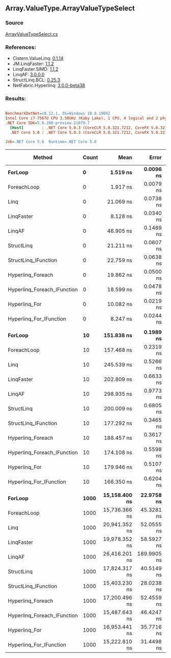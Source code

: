 ﻿## Array.ValueType.ArrayValueTypeSelect

### Source
[ArrayValueTypeSelect.cs](../LinqBenchmarks/Array/ValueType/ArrayValueTypeSelect.cs)

### References:
- Cistern.ValueLinq: [0.1.14](https://www.nuget.org/packages/Cistern.ValueLinq/0.1.14)
- JM.LinqFaster: [1.1.2](https://www.nuget.org/packages/JM.LinqFaster/1.1.2)
- LinqFaster.SIMD: [1.1.2](https://www.nuget.org/packages/LinqFaster.SIMD/1.0.3)
- LinqAF: [3.0.0.0](https://www.nuget.org/packages/LinqAF/3.0.0.0)
- StructLinq.BCL: [0.25.3](https://www.nuget.org/packages/StructLinq.BCL/0.25.3)
- NetFabric.Hyperlinq: [3.0.0-beta38](https://www.nuget.org/packages/NetFabric.Hyperlinq/3.0.0-beta38)

### Results:
``` ini

BenchmarkDotNet=v0.12.1, OS=Windows 10.0.19042
Intel Core i7-7567U CPU 3.50GHz (Kaby Lake), 1 CPU, 4 logical and 2 physical cores
.NET Core SDK=5.0.200-preview.21079.7
  [Host]        : .NET Core 5.0.3 (CoreCLR 5.0.321.7212, CoreFX 5.0.321.7212), X64 RyuJIT
  .NET Core 5.0 : .NET Core 5.0.3 (CoreCLR 5.0.321.7212, CoreFX 5.0.321.7212), X64 RyuJIT

Job=.NET Core 5.0  Runtime=.NET Core 5.0  

```
|                      Method | Count |          Mean |       Error |      StdDev | Ratio | RatioSD |   Gen 0 | Gen 1 | Gen 2 | Allocated |
|---------------------------- |------ |--------------:|------------:|------------:|------:|--------:|--------:|------:|------:|----------:|
|                     **ForLoop** |     **0** |      **1.519 ns** |   **0.0096 ns** |   **0.0080 ns** |  **1.00** |    **0.00** |       **-** |     **-** |     **-** |         **-** |
|                 ForeachLoop |     0 |      1.917 ns |   0.0079 ns |   0.0070 ns |  1.26 |    0.01 |       - |     - |     - |         - |
|                        Linq |     0 |     21.069 ns |   0.0738 ns |   0.0616 ns | 13.87 |    0.08 |       - |     - |     - |         - |
|                  LinqFaster |     0 |      8.128 ns |   0.0340 ns |   0.0284 ns |  5.35 |    0.03 |  0.0115 |     - |     - |      24 B |
|                      LinqAF |     0 |     46.905 ns |   0.1469 ns |   0.1374 ns | 30.88 |    0.22 |       - |     - |     - |         - |
|                  StructLinq |     0 |     21.211 ns |   0.0607 ns |   0.0538 ns | 13.96 |    0.08 |  0.0153 |     - |     - |      32 B |
|        StructLinq_IFunction |     0 |     22.759 ns |   0.0638 ns |   0.0597 ns | 14.98 |    0.07 |       - |     - |     - |         - |
|           Hyperlinq_Foreach |     0 |     19.862 ns |   0.0500 ns |   0.0443 ns | 13.08 |    0.08 |       - |     - |     - |         - |
| Hyperlinq_Foreach_IFunction |     0 |     18.599 ns |   0.0478 ns |   0.0447 ns | 12.24 |    0.07 |       - |     - |     - |         - |
|               Hyperlinq_For |     0 |     10.082 ns |   0.0219 ns |   0.0194 ns |  6.64 |    0.04 |       - |     - |     - |         - |
|     Hyperlinq_For_IFunction |     0 |      8.247 ns |   0.0244 ns |   0.0216 ns |  5.43 |    0.03 |       - |     - |     - |         - |
|                             |       |               |             |             |       |         |         |       |       |           |
|                     **ForLoop** |    **10** |    **151.838 ns** |   **0.1989 ns** |   **0.1661 ns** |  **1.00** |    **0.00** |       **-** |     **-** |     **-** |         **-** |
|                 ForeachLoop |    10 |    157.468 ns |   0.2319 ns |   0.2056 ns |  1.04 |    0.00 |       - |     - |     - |         - |
|                        Linq |    10 |    245.539 ns |   0.5266 ns |   0.4668 ns |  1.62 |    0.00 |  0.0381 |     - |     - |      80 B |
|                  LinqFaster |    10 |    202.809 ns |   0.6633 ns |   0.5880 ns |  1.34 |    0.00 |  0.2027 |     - |     - |     424 B |
|                      LinqAF |    10 |    298.935 ns |   0.9773 ns |   0.8663 ns |  1.97 |    0.01 |       - |     - |     - |         - |
|                  StructLinq |    10 |    200.009 ns |   0.6805 ns |   0.6032 ns |  1.32 |    0.00 |  0.0153 |     - |     - |      32 B |
|        StructLinq_IFunction |    10 |    177.292 ns |   0.3465 ns |   0.2893 ns |  1.17 |    0.00 |       - |     - |     - |         - |
|           Hyperlinq_Foreach |    10 |    188.457 ns |   0.3617 ns |   0.3020 ns |  1.24 |    0.00 |       - |     - |     - |         - |
| Hyperlinq_Foreach_IFunction |    10 |    174.108 ns |   0.5598 ns |   0.4963 ns |  1.15 |    0.00 |       - |     - |     - |         - |
|               Hyperlinq_For |    10 |    179.946 ns |   0.5107 ns |   0.4265 ns |  1.19 |    0.00 |       - |     - |     - |         - |
|     Hyperlinq_For_IFunction |    10 |    166.350 ns |   0.6204 ns |   0.5500 ns |  1.10 |    0.00 |       - |     - |     - |         - |
|                             |       |               |             |             |       |         |         |       |       |           |
|                     **ForLoop** |  **1000** | **15,158.400 ns** |  **22.9758 ns** |  **19.1859 ns** |  **1.00** |    **0.00** |       **-** |     **-** |     **-** |         **-** |
|                 ForeachLoop |  1000 | 15,736.366 ns |  45.3281 ns |  40.1822 ns |  1.04 |    0.00 |       - |     - |     - |         - |
|                        Linq |  1000 | 20,941.352 ns |  52.0555 ns |  46.1459 ns |  1.38 |    0.00 |  0.0305 |     - |     - |      80 B |
|                  LinqFaster |  1000 | 19,978.352 ns |  58.5927 ns |  51.9409 ns |  1.32 |    0.00 | 18.8599 |     - |     - |   40024 B |
|                      LinqAF |  1000 | 26,416.201 ns | 189.9905 ns | 148.3321 ns |  1.74 |    0.01 |       - |     - |     - |         - |
|                  StructLinq |  1000 | 17,824.317 ns |  40.5149 ns |  35.9154 ns |  1.18 |    0.00 |       - |     - |     - |      32 B |
|        StructLinq_IFunction |  1000 | 15,403.230 ns |  28.0238 ns |  23.4012 ns |  1.02 |    0.00 |       - |     - |     - |         - |
|           Hyperlinq_Foreach |  1000 | 17,200.496 ns |  52.4559 ns |  49.0673 ns |  1.13 |    0.00 |       - |     - |     - |         - |
| Hyperlinq_Foreach_IFunction |  1000 | 15,487.643 ns |  46.4247 ns |  43.4257 ns |  1.02 |    0.00 |       - |     - |     - |         - |
|               Hyperlinq_For |  1000 | 16,953.441 ns |  35.7716 ns |  31.7106 ns |  1.12 |    0.00 |       - |     - |     - |         - |
|     Hyperlinq_For_IFunction |  1000 | 15,222.810 ns |  31.4498 ns |  29.4181 ns |  1.00 |    0.00 |       - |     - |     - |         - |
